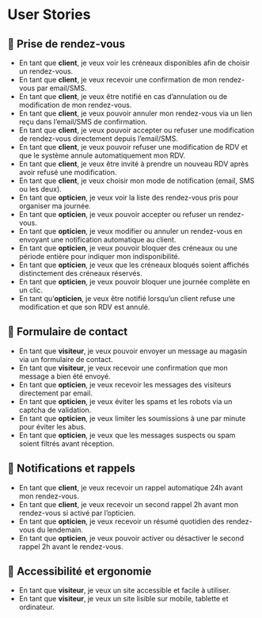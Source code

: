 # **User Stories**

## **📌 Prise de rendez-vous**
- En tant que **client**, je veux voir les créneaux disponibles afin de choisir un rendez-vous.
- En tant que **client**, je veux recevoir une confirmation de mon rendez-vous par email/SMS.
- En tant que **client**, je veux être notifié en cas d’annulation ou de modification de mon rendez-vous.
- En tant que **client**, je veux pouvoir annuler mon rendez-vous via un lien reçu dans l’email/SMS de confirmation.
- En tant que **client**, je veux pouvoir accepter ou refuser une modification de rendez-vous directement depuis l’email/SMS.
- En tant que **client**, je veux pouvoir refuser une modification de RDV et que le système annule automatiquement mon RDV.
- En tant que **client**, je veux être invité à prendre un nouveau RDV après avoir refusé une modification.
- En tant que **client**, je veux choisir mon mode de notification (email, SMS ou les deux).
- En tant que **opticien**, je veux voir la liste des rendez-vous pris pour organiser ma journée.
- En tant que **opticien**, je veux pouvoir accepter ou refuser un rendez-vous.
- En tant que **opticien**, je veux modifier ou annuler un rendez-vous en envoyant une notification automatique au client.
- En tant que **opticien**, je veux pouvoir bloquer des créneaux ou une période entière pour indiquer mon indisponibilité.
- En tant que **opticien**, je veux que les créneaux bloqués soient affichés distinctement des créneaux réservés.
- En tant que **opticien**, je veux pouvoir bloquer une journée complète en un clic.
- En tant qu’**opticien**, je veux être notifié lorsqu’un client refuse une modification et que son RDV est annulé.

## **📌 Formulaire de contact**
- En tant que **visiteur**, je veux pouvoir envoyer un message au magasin via un formulaire de contact.
- En tant que **visiteur**, je veux recevoir une confirmation que mon message a bien été envoyé.
- En tant que **opticien**, je veux recevoir les messages des visiteurs directement par email.
- En tant que **opticien**, je veux éviter les spams et les robots via un captcha de validation.
- En tant que **opticien**, je veux limiter les soumissions à une par minute pour éviter les abus.
- En tant que **opticien**, je veux que les messages suspects ou spam soient filtrés avant réception.

## **📌 Notifications et rappels**
- En tant que **client**, je veux recevoir un rappel automatique 24h avant mon rendez-vous.
- En tant que **client**, je veux recevoir un second rappel 2h avant mon rendez-vous si activé par l’opticien.
- En tant que **opticien**, je veux recevoir un résumé quotidien des rendez-vous du lendemain.
- En tant que **opticien**, je veux pouvoir activer ou désactiver le second rappel 2h avant le rendez-vous.

## **📌 Accessibilité et ergonomie**
- En tant que **visiteur**, je veux un site accessible et facile à utiliser.
- En tant que **visiteur**, je veux un site lisible sur mobile, tablette et ordinateur.
